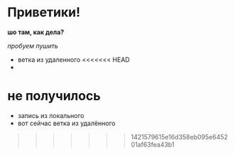 # Приветики!

**шо там, как дела?**

_пробуем пушить_

* ветка из удаленного
<<<<<<< HEAD
* 



не получилось
=======
* запись из локального
* вот сейчас ветка из удалённого
>>>>>>> 1421579615e16d358eb095e645201af63fea43b1
